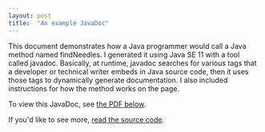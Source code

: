 ```yaml
---
layout: post
title:  "An example JavaDoc"
---
```

This document demonstrates how a Java programmer would call a Java method named findNeedles. 
I generated it using Java SE 11 with a tool called javadoc. 
Basically, at runtime, javadoc searches for various tags that a developer or technical writer embeds in Java source code, then it uses those tags to dynamically generate documentation. 
I also included instructions for how the method works on the page.

To view this JavaDoc, see <a href="/samples/haystack.pdf">the PDF below</a>.

If you'd like to see more, <a href="/samples/findNeedles-source-code.txt">read the source code</a>.

<object style="min-height: 600px;" data="/samples/haystack.pdf" width="100%" height="100%" type='application/pdf'/>